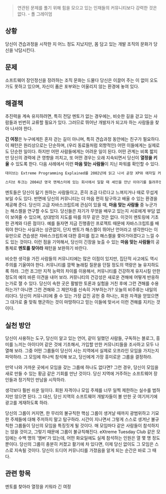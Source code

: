 > 연관된 문제를 풀기 위해 힘을 모으고 있는 인재들의 커뮤니티보다 강력한 것은 없다. - 폴 그레이엄

## 상황
당신이 견습과정을 시작한 지 어느 정도 지났지만, 몸 담고 있는 개발 조직의 문화가 당신을 낙담시킨다.

## 문제
소프트웨어 장인정신을 장려하는 조직 문화는 드물다 당신은 이끌어 주는 이 없이 오도 가도 못하고 있으며, 자신이 품은 포부와는 어울리지 않는 환경에 놓여 있다.

## 해결책
추진력을 계속 유지하려면, 특히 전담 멘토가 없는 경우에는, 비슷한 길을 걷고 있는 사람들과 빈번히 교류할 필요가 있다. 그러므로 뛰어난 개발자가 되고자 하는 사람들을 찾아 나서야 한다.

**긴 여정**은 누구에게든 혼자 걷는 길이 아니며, 특히 견습과정 동안에는 친구가 필요하다. 이 패턴은 원리상으로는 단순하며, (우리 동료들처럼 외향적인) 어떤 이들에게는 실제로도 단순한 일이다. 하지만 어떤 사람들에게는 어려운 일이 된다. 어떤 관계는 비록 짧지만 당신의 경력에 큰 영향을 끼치고, 또 어떤 경우는 오래 지속되면서 당신이 **열정을 키울** 수 있도록 한다. 다음 사례에서 이런 **마음 맞는 사람들**이 지닌 파워를 확인할 수 있다.

```md
데이브는 Extreme Programming Explained를 2002년에 읽고 나서 곧장 XP와 애자일 커뮤니티로 뛰어들었다. 그는 마침 가까운 시카고 교외에서 개최된 XP/Agile 유니버스 2002에 자비를 들여 참석했다. 컨퍼런스에 가 있는 동안, 데이브는 일전에 지역 메일링 리스트를 통해 이미 인사를 나눴던 로만을 만났다. 데이브와 로만은 점심 때 만나서 조슈아 케리에브스키가 쓰는 중이던 Refactoring to Patterns에 대해 토론하기로 했다. 로만은 큰 다국적 은행에서 일했고, 데이브는 오래되고 비대한 비영리 조직에 있었다. 둘 다 자신이 속한 개발 조직의 범용함으로부터 벗어나기를 즐겼고, 이후 수년 동안 매주 만나게 된 것이 그다지 놀라운 일은 아니었다. 그들은 조슈아의 책을 토론하는 데서 그치지 않고 (왜냐면 데이브가 우선 Refactoring 과 Design Patterns를 읽어야 했기 때문이다) 여러 종류의 일을 같이 하며 시간을 보냈다. 두 사람은 Peopleware 같은 책에 대해 토론하거나 데이브의 노트북으로 루비를 공부하기도 하고, 알고 있는 끔찍한 경험담들을 나누며, 그 몇 년 동안 맞닥뜨리게 된 갖가지 문제에 대한 해법을 서로 제시하기도 했다.
```

```md
스티브 투크는 2004년 영국 맨체스터에 있는 회사에서 일할 때 셰인을 만난 이야기를 들려주었다. 스티브는 젊고 열정적인 프로그래머였고 셰인은 뉴질랜드에 사는 경험 있는 개발자였다. 비록 수만 리나 떨어져 있었지만, 셰인과 교류했던 경험은 스티브의 경력에 큰 영향을 주었다. 셰인은 그에게 Design Pattern 같은 책을 소개해 주었고, 그런 지도 덕에 그들은 공동 작업 중이던 객체지향적 설계를 기술할 공통 언어를 가질 수 있었다. 시차 때문에 셰인이 직접적인 멘토링을 많이 하지는 못했지만, 그런 관계뿐 아니라 자기 개발 조직 안에도 최고를 지향하는 누군가가 있다는 사실은 스티브에게 큰 영향을 미쳤다.
```

멘토들은 당신이 닮기 원하는 사람들이고, 흔히 조금 다르다고 느껴지거나 때로 무섭게 보일 수도 있다. 반면에 당신의 커뮤니티는 더 마음 편히 탐구하고 배울 수 있는 환경을 제공해 준다. 당신이 고급 자바스크립트에 관심이 있을 때, **마음 맞는 사람들** 중 누군가는 해스켈을 연구할 수도 있다. 당신들은 자기가 무엇을 배우고 있는지 서로에게 부담 없이 보여줄 수 있으며, 상대방의 지도를 따를 의무 같은 것은 없다. 이것이 멘토링에 기초한 관계와 다른 점이다. 예를 들자면 지금 진행중인 프로젝트 때문에 자바스크립트를 배워야 한다는 사실과는 상관없이, 단지 멘토가 해스켈이 뛰어난 언어라고 생각한다는 이유만으로 견습생은 자바스크립트에 대한 흥미를 접고 해스켈을 쫓아가야겠다고 느낄 수도 있는 것이다. 이런 점을 기억해서, 당신이 긴장을 늦출 수 있는 **마음 맞는 사람들**의 공통체로 **멘토를 찾아라** 패턴을 보완하기 바란다.

비슷한 생각을 가진 사람들의 커뮤니티에는 많은 이점이 있지만, 집단적 사고에도 역시 주의를 기울여야 한다. 커뮤니티를 깜짝 놀래킬 질문을 던질 정도의 역량은 늘 유지하도록 하라. 그런 조그만 지적 능력의 차이를 이용해서, 커뮤니티를 건강하게 유지시킬 만한 정도의 예의 바른 이견을 내어 보라. 커뮤니티의 건강성은 새로운 견해에 어떻게 반응하는가로 잴 수 있다. 당신이 속한 곳은 활발한 토론과 실험을 거친 후에 그런 견해를 수용하는가? 아니면 그런 견해와 그 제안자를 신속히 거부하는가? 오늘의 비주류는 내일의 리더다. 당신이 커뮤니티에 줄 수 있는 가장 값진 공헌 중 하나는, 회원 자격을 얻었으면 그 대가로 줄 맞춰 행군하는 것이 마땅하다고 믿는 이들에 맞서서 이런 견해를 지키는 것이다.

## 실천 방안
당신이 사용하는 도구, 당신이 알고 있는 언어, 같이 일했던 사람들, 구독하는 블로그, 흥미를 느끼는 아이디어 같은 것에 기초해서, 가입할 만한 커뮤니티들을 조사하고 모두 나열해 보라. 그중 어떤 그룹들이 당신이 사는 지역에서 실제로 오프라인 모임을 가지는지 파악하라. 그 모임에 하나씩 참석해 보고, 당신에게 가장 흥미로운 그룹을 결정하라.

만약 나와 가까운 곳에서 모임을 갖는 그룹에 하나도 없다면? 그런 경우, 당신이 모임을 새로 만들 수 있는 황금 같은 기회를 만난 것이다. 당신 지역에 거주하는 소프트웨어 장인들과 정기적인 만남을 시작하라.

생각보다 훨씬 쉬운 일이다. 회원 자격이나 모임 주제를 너무 일찍 제한하는 실수를 범하지만 않으면 된다. 그 대신, 당신 지역의 소프트웨어 개발자들이 볼 만한 곳 여기저기에 광고를 게재하도록 하라.

당신의 그룹이 커지면, 한 무리의 불규칙한 핵심 그룹이 생겨날 때까지 광범위하고 기묘한 주제들에 대해 주저하지 말고 탐구하라. 시간이 지나면서 그렇게 스스로 생겨난 불규칙한 그룹들이 당신의 모임을 특징짓게 될 것이다. 매 모임마다 같은 사람들이 참석하지는 않을 것이고, 그렇기 때문에 그룹이 불규칙해진다. eXtreme Tuesday Club 같은 모임에는 수백 명의 '멤버'가 있는데, 어떤 화요일에도 실제 참석하는 인원은 열 몇 명 정도 뿐이다. 당신의 그룹이 충분히 커졌고 활기에 차 있다면, 이제 당신 없이도 그 모임은 스스로 지속될 것이다. 당신이 드디어 커뮤니티를 가졌음을 알게 되는 순간은 바로 그 때다.

## 관련 항목
멘토를 찾아라
열정을 키워라
긴 여정
